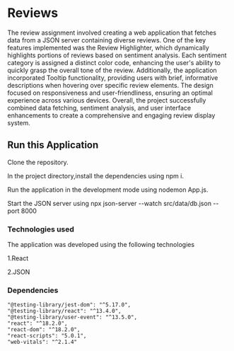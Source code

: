 # Reviews

The review assignment involved creating a web application that fetches data from a JSON server containing diverse reviews. One of the key features implemented was the Review Highlighter, which dynamically highlights portions of reviews based on sentiment analysis. Each sentiment category is assigned a distinct color code, enhancing the user's ability to quickly grasp the overall tone of the review. Additionally, the application incorporated Tooltip functionality, providing users with brief, informative descriptions when hovering over specific review elements. The design focused on responsiveness and user-friendliness, ensuring an optimal experience across various devices. Overall, the project successfully combined data fetching, sentiment analysis, and user interface enhancements to create a comprehensive and engaging review display system.
## Run this Application

Clone the repository.

In the project directory,install the dependencies using npm i.

Run the application in the development mode using nodemon App.js.

Start the JSON server using npx json-server --watch src/data/db.json --port 8000 

### Technologies used

The application was developed using the following technologies

1.React

2.JSON 

### Dependencies
    "@testing-library/jest-dom": "^5.17.0",
    "@testing-library/react": "^13.4.0",
    "@testing-library/user-event": "^13.5.0",
    "react": "^18.2.0",
    "react-dom": "^18.2.0",
    "react-scripts": "5.0.1",
    "web-vitals": "^2.1.4"  



